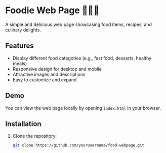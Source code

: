 # Foodie Web Page 🍔🍕🍣

A simple and delicious web page showcasing food items, recipes, and culinary delights.

## Features
- Display different food categories (e.g., fast food, desserts, healthy meals)
- Responsive design for desktop and mobile
- Attractive images and descriptions
- Easy to customize and expand

## Demo
You can view the web page locally by opening `index.html` in your browser.

## Installation
1. Clone the repository:
   ```bash
   git clone https://github.com/yourusername/food-webpage.git
